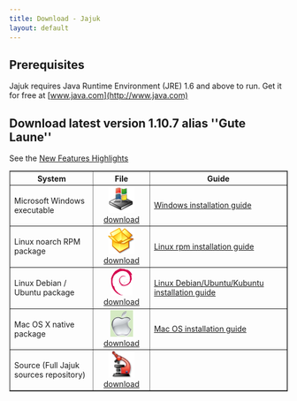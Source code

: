 ```yaml
---
title: Download - Jajuk
layout: default
---
```


Prerequisites
-------------

Jajuk requires Java Runtime Environment (JRE) 1.6 and above to run. Get it for free at [www.java.com](http://www.java.com)


Download latest version 1.10.7 alias ''Gute Laune''
-------------------------------------------------
See the [New Features Highlights](/new_features.html)

<a name="installation_guides"></a>

<table border="1" cellpadding="20" cellspacing="5">
<tr>
	<th width="30%">System</th><th>File</th><th>Guide</th>
</tr>
<tr>
	<td>Microsoft Windows executable</td>
	<td style="text-align:center">
		 <a href="http://sourceforge.net/projects/jajuk/files/jajuk/1.10.7/jajuk-1.10.7-setup.exe" class="external text" title="jajuk-1.10.7-setup.exe" rel="nofollow">
		 <img alt="Image:download_win.png" src="/images/download_win.png" width="48" height="48" border="0" />download</a>
	</td>
	<td><p><a href="/windows_installation_guide.html" title="Windows installation guide">Windows installation guide</a></p></td>
</tr>
<tr>
	<td>Linux noarch RPM package</td>
	<td style="text-align:center">
		<a href="http://sourceforge.net/projects/jajuk/files/jajuk/1.10.7/jajuk-1.10.7-1.noarch.rpm" class="external text" title="jajuk-1.10.7-1.noarch.rpm" rel="nofollow">
		<img alt="Image:download_rpm.png" src="/images/download_rpm.png" width="48" height="48" border="0" /><br/>download</a>
	</td>
	<td><p><a href="/linux_rpm_installation_guide.html" title="Linux rpm installation guide">Linux rpm installation guide</a></p></td>
</tr>
<tr>
	<td>Linux Debian / Ubuntu package</td>
	<td style="text-align:center">
		<a href="http://sourceforge.net/projects/jajuk/files/jajuk/1.10.7/jajuk_1.10.7-3_all.deb" class="external text" title="jajuk_1.10.7-3_all.deb" rel="nofollow">
		<img alt="Image:download_deb.png" src="/images/download_deb.png" width="39" height="49" border="0" /><br/>download</a>
	</td>
	<td><p><a href="/linux_debian_installation_guide.html" title="Linux Debian/Ubuntu/Kubuntu installation guide" class="mw-redirect">Linux Debian/Ubuntu/Kubuntu installation guide</a></p></td>
</tr>
<tr>
	<td>Mac OS X native package</td>
	<td style="text-align:center">
		<a href="http://sourceforge.net/projects/jajuk/files/jajuk/1.10.7/jajuk-macos-1.10.7.zip" class="external text" title="jajuk-macos-1.10.7.zip" rel="nofollow">
		<img alt="Image:osx.png" src="/images/download_osx.png" width="41" height="48" border="0" /><br/>download</a>
	</td>
	<td><p><a href="/mac_os_installation_guide.html" title="Mac OS installation guide">Mac OS installation guide</a></p></td>
</tr>
<tr>
	<td>Source (Full Jajuk sources repository)</td>
	<td style="text-align:center">
	 	<a href="http://sourceforge.net/projects/jajuk/files/jajuk/1.10.7/jajuk-sources-1.10.7.zip" class="external text" title="jajuk-sources-1.10.7.zip" rel="nofollow">
		<img alt="Image:Download_sources.png" src="/images/download_sources.png" width="48" height="48" border="0" /><br/>download</a>
	</td>
	<td></td>
</tr>
</table>


